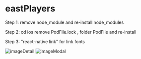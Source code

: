 # eastPlayers

Step 1: remove node_module and re-install node_modules

Step 2: cd ios remove PodFile.lock , folder PodFile and re-install

Step 3: "react-native link" for link fonts 


![imageDetail](https://user-images.githubusercontent.com/55756328/174534179-2ac9b0c2-66e6-46c1-9b97-c5daa52a9796.png)
![imageModal](https://user-images.githubusercontent.com/55756328/174534188-3aaab553-1687-4c6b-9cc2-7c820424078d.png)

